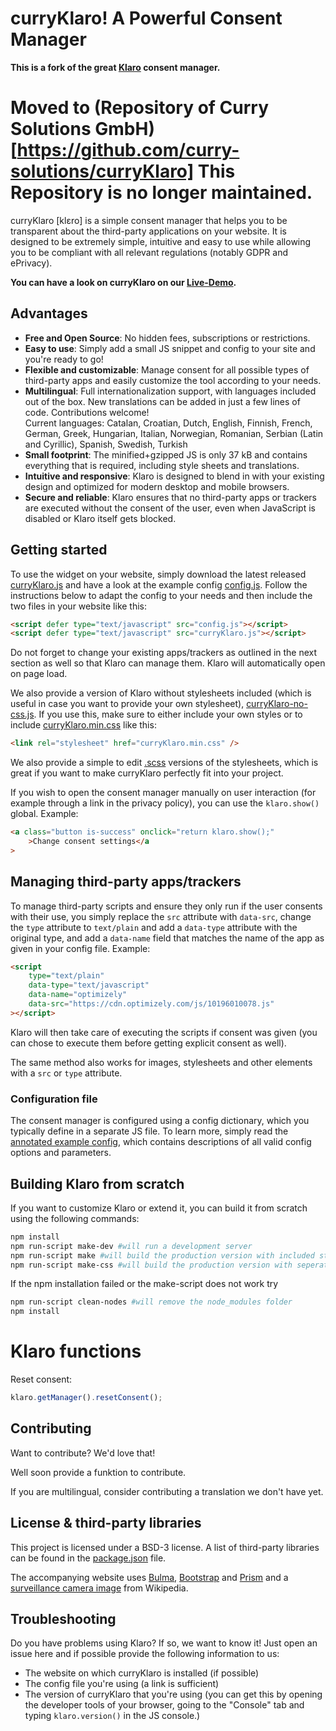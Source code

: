 # curryKlaro! A Powerful Consent Manager

**This is a fork of the great [Klaro](https://klaro.kiprotect.com/) consent manager.**

# **Moved to (Repository of Curry Solutions GmbH)[https://github.com/curry-solutions/curryKlaro]** This Repository is no longer maintained.

curryKlaro [klɛro] is a simple consent manager that helps you to be transparent about the third-party applications on your website. It is designed to be extremely simple, intuitive and easy to use while allowing you to be compliant with all relevant regulations (notably GDPR and ePrivacy).

**You can have a look on curryKlaro on our [Live-Demo](https://dmoedetc.github.io/curryKlaro/).**

## Advantages

-   **Free and Open Source**: No hidden fees, subscriptions or restrictions.
-   **Easy to use**: Simply add a small JS snippet and config to your site and
    you're ready to go!
-   **Flexible and customizable**: Manage consent for all possible types of
    third-party apps and easily customize the tool according to your needs.
-   **Multilingual**: Full internationalization support, with languages included out of the box. New translations can be added in just a few lines of code. Contributions welcome!\
    Current languages: Catalan, Croatian, Dutch, English, Finnish, French, German, Greek, Hungarian, Italian, Norwegian, Romanian, Serbian (Latin and Cyrillic), Spanish, Swedish, Turkish
-   **Small footprint**: The minified+gzipped JS is only 37 kB and contains
    everything that is required, including style sheets and translations.
-   **Intuitive and responsive**: Klaro is designed to blend in with
    your existing design and optimized for modern desktop and mobile browsers.
-   **Secure and reliable**: Klaro ensures that no third-party apps or
    trackers are executed without the consent of the user, even when
    JavaScript is disabled or Klaro itself gets blocked.

## Getting started

To use the widget on your website, simply download the latest released [curryKlaro.js](https://dmoedetc.github.io/curryKlaro/curryKlaro.js) and have a look at the example config [config.js](https://dmoedetc.github.io/curryKlaro/configs/doe.js). Follow the instructions below to adapt the config to your needs and then include the two files in your website like this:

```html
<script defer type="text/javascript" src="config.js"></script>
<script defer type="text/javascript" src="curryKlaro.js"></script>
```

Do not forget to change your existing apps/trackers as outlined in the next section as well so that Klaro can manage them. Klaro will automatically open on page load.

We also provide a version of Klaro without stylesheets included (which is useful
in case you want to provide your own stylesheet), [curryKlaro-no-css.js](https://dmoedetc.github.io/curryKlaro/curryKlaro-no-css.js). If you use this, make sure to either include
your own styles or to include [curryKlaro.min.css](https://dmoedetc.github.io/curryKlaro/curryKlaro.min.css) like this:

```html
<link rel="stylesheet" href="curryKlaro.min.css" />
```

We also provide a simple to edit [.scss](https://github.com/DMOEdetc/curryKlaro/tree/master/src/scss) versions of the stylesheets, which is great if you want to make curryKlaro perfectly fit into your project.

If you wish to open the consent manager manually on user interaction (for example through a link in the privacy policy), you can use the `klaro.show()` global. Example:

```html
<a class="button is-success" onclick="return klaro.show();"
    >Change consent settings</a
>
```

## Managing third-party apps/trackers

To manage third-party scripts and ensure they only run if the user consents with their use, you simply replace the `src` attribute with `data-src`, change the `type` attribute to `text/plain` and add a `data-type` attribute with the original type, and add a `data-name` field that matches the name of the app as given in your config file. Example:

```html
<script
    type="text/plain"
    data-type="text/javascript"
    data-name="optimizely"
    data-src="https://cdn.optimizely.com/js/10196010078.js"
></script>
```

Klaro will then take care of executing the scripts if consent was given (you can chose to execute them before getting explicit consent as well).

The same method also works for images, stylesheets and other elements with a `src` or `type` attribute.

### Configuration file

The consent manager is configured using a config dictionary, which you typically define in a separate JS file. To learn more, simply read the [annotated example config](dist/config.js), which contains descriptions of all valid config options and parameters.

## Building Klaro from scratch

If you want to customize Klaro or extend it, you can build it from scratch using the following commands:

```sh
npm install
npm run-script make-dev #will run a development server
npm run-script make #will build the production version with included styling
npm run-script make-css #will build the production version with seperated css
```

If the npm installation failed or the make-script does not work try

```sh
npm run-script clean-nodes #will remove the node_modules folder
npm install
```

# Klaro functions

Reset consent:

```js
klaro.getManager().resetConsent();
```

## Contributing

Want to contribute? We'd love that!

Well soon provide a funktion to contribute.

If you are multilingual, consider contributing a translation we don't have yet.

## License & third-party libraries

This project is licensed under a BSD-3 license. A list of third-party libraries can be found in the [package.json](package.json) file.

The accompanying website uses [Bulma](https://bulma.io), [Bootstrap](https://getbootstrap.com) and [Prism](http://prismjs.com/) and a [surveillance camera image](https://upload.wikimedia.org/wikipedia/commons/5/56/Surveillance-camera.png) from Wikipedia.

## Troubleshooting

Do you have problems using Klaro? If so, we want to know it! Just open an issue here and if possible provide the following information to us:

-   The website on which curryKlaro is installed (if possible)
-   The config file you're using (a link is sufficient)
-   The version of curryKlaro that you're using (you can get this by opening the developer tools of your browser, going to the "Console" tab and typing `klaro.version()` in the JS console.)
